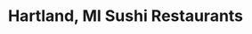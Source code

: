 ---
layout: city
title: Hartland, MI Sushi Restaurants
permalink: /michigan/hartland/
stateAbbr: MI
stateName: Michigan
cityName: Hartland
---